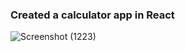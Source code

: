### Created a calculator app in React

![Screenshot (1223)](https://user-images.githubusercontent.com/55127977/139427758-f4f49c36-2429-4843-8b1c-10c5ba2492ac.png)
